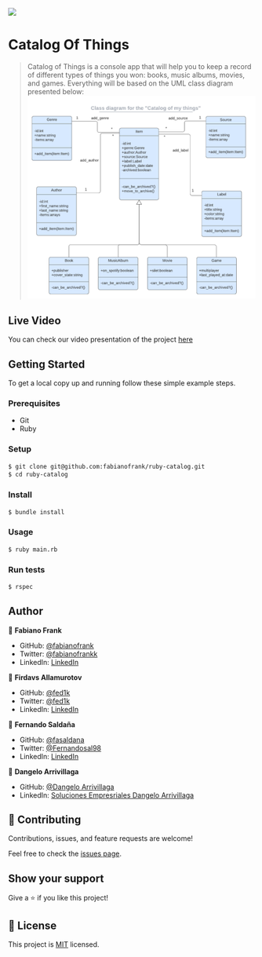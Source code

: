 ![](https://img.shields.io/badge/Microverse-blueviolet)

# Catalog Of Things

> Catalog of Things is a console app that will help you to keep a record of different types of things you won: books, music albums, movies, and games. Everything will be based on the UML class diagram presented below:
![screenshot](./catalog_of_my_things.png)

## Live Video
You can check our video presentation of the project [here](https://drive.google.com/file/d/1sjnZtCZxxG3EIhw72jlK-WFgGL7aeR0x/view?usp=sharing)

## Getting Started

To get a local copy up and running follow these simple example steps.

### Prerequisites

- Git
- Ruby

### Setup

```bash
$ git clone git@github.com:fabianofrank/ruby-catalog.git
$ cd ruby-catalog
```

### Install


```bash
$ bundle install
```

### Usage

```bash
$ ruby main.rb
```

### Run tests

```bash
$ rspec
```

## Author

👤 **Fabiano Frank**

- GitHub: [@fabianofrank](https://github.com/fabianofrank)
- Twitter: [@fabianofrankk](https://twitter.com/fabianofrankk)
- LinkedIn: [LinkedIn](https://www.linkedin.com/in/fabianofrank/)

👤 **Firdavs Allamurotov**

- GitHub: [@fed1k](https://github.com/fed1k)
- Twitter: [@fed1k](https://twitter.com/FirdavsDev)
- LinkedIn: [LinkedIn](https://www.linkedin.com/in/firdavs-allamurotov/)

👤 **Fernando Saldaña**

- GitHub: [@fasaldana](https://github.com/fasaldana)
- Twitter: [@Fernandosal98](https://twitter.com/Fernandosal98)
- LinkedIn: [LinkedIn](https://www.linkedin.com/in/fernando-saldana-8bbb89228/)

👤 **Dangelo Arrivillaga**
- GitHub: [@Dangelo Arrivillaga](https://github.com/Dangelo-JAN)
- LinkedIn: [Soluciones Empresriales Dangelo Arrivillaga](https://www.linkedin.com/in/soluciones-empresariales-dangelo-arrivillaga-2a144718a/)


## 🤝 Contributing

Contributions, issues, and feature requests are welcome!

Feel free to check the [issues page](../../issues/).


## Show your support

Give a ⭐️ if you like this project!


## 📝 License

This project is [MIT](./MIT.md) licensed.
